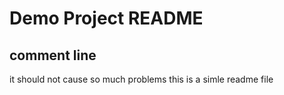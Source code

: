 # Demo Project README
## comment line
it should not cause so much problems
this is a simle readme file